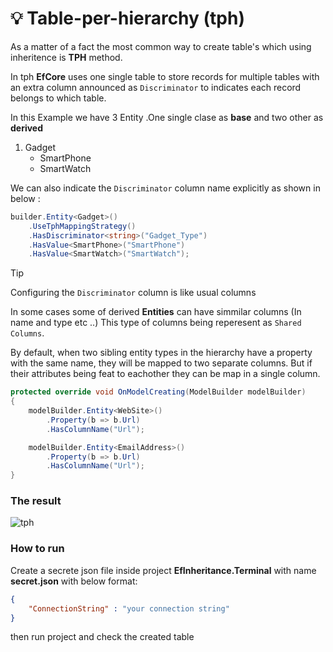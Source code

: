 # :bulb: Table-per-hierarchy (tph)

<!-- The default and prefered way to create objects base on each other is `tph` pattern. -->
As a matter of a fact the most common way to create table's which using inheritence is **TPH** method.

In tph **EfCore** uses one single table to store records for multiple tables with an extra column announced as `Discriminator` to indicates each record belongs to which table.

In this Example we have 3 Entity .One single clase as **base** and two other as **derived**

1. Gadget
   - SmartPhone
   - SmartWatch


We can also indicate the `Discriminator` column name explicitly as shown in below :
```cs
builder.Entity<Gadget>()
    .UseTphMappingStrategy()
    .HasDiscriminator<string>("Gadget_Type")
    .HasValue<SmartPhone>("SmartPhone")
    .HasValue<SmartWatch>("SmartWatch");
```

> [!TIP]
> Configuring the `Discriminator` column is like usual columns


In some cases some of derived **Entities** can have simmilar columns (In name and type etc ..) This type of columns being reperesent as `Shared Columns`.

By default, when two sibling entity types in the hierarchy have a property with the same name, they will be mapped to two separate columns. But if their attributes being feat to eachother they can be map in a single column.

```cs
protected override void OnModelCreating(ModelBuilder modelBuilder)
{
    modelBuilder.Entity<WebSite>()
        .Property(b => b.Url)
        .HasColumnName("Url");

    modelBuilder.Entity<EmailAddress>()
        .Property(b => b.Url)
        .HasColumnName("Url");
}
```

### The result

![tph](https://github.com/amirhosseinhosseinzadeh/Ef_Inheritance/assets/77617352/333814c3-c77f-443b-b00c-f4cdbc570f0b)


### How to run
Create a secrete json file inside project **EfInheritance.Terminal** with name **secret.json** with below format:
```json
{
    "ConnectionString" : "your connection string" 
}
```
then run project and check the created table
